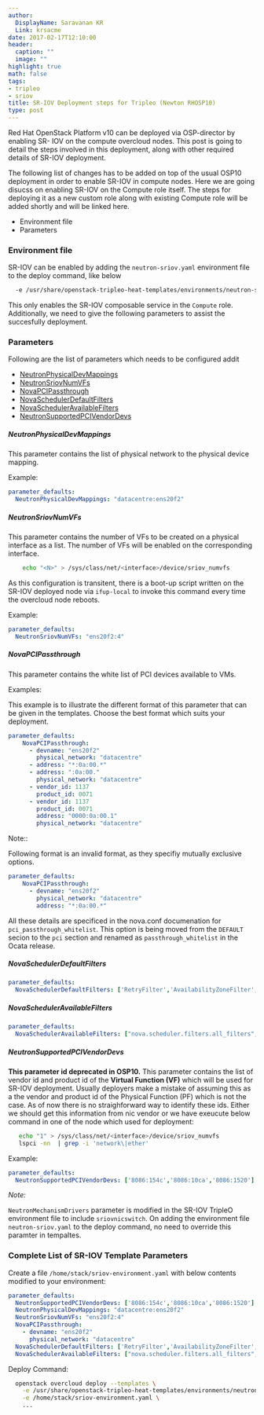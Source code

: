 ```yaml
---
author:
  DisplayName: Saravanan KR
  Link: krsacme
date: 2017-02-17T12:10:00
header:
  caption: ""
  image: ""
highlight: true
math: false
tags:
- tripleo
- sriov
title: SR-IOV Deployment steps for Tripleo (Newton RHOSP10)
type: post
---
```


Red Hat OpenStack Platform v10 can be deployed via OSP-director by enabling
SR- IOV on the compute overcloud nodes. This post is going to detail the steps
involved in this deployment, along with other required details of SR-IOV
deployment.
<!--more-->

The following list of changes has to be added on top of the usual OSP10
deployment in order to enable SR-IOV in compute nodes. Here we are going
disucss on enabling SR-IOV on the Compute role itself. The steps for deploying
it as a new custom role along with existing Compute role will be added shortly
and will be linked here.

 * Environment file
 * Parameters

### Environment file
SR-IOV can be enabled by adding the ``neutron-sriov.yaml`` environment file to
the deploy command, like below

``` bash
  -e /usr/share/openstack-tripleo-heat-templates/environments/neutron-sriov.yaml
```
This only enables the SR-IOV composable service in the ``Compute`` role.
Additionally, we need to give the following parameters to assist the
succesfully deployment.

### Parameters

Following are the list of parameters which needs to be configured addit

* [NeutronPhysicalDevMappings](#neutronphysicaldevmappings)
* [NeutronSriovNumVFs](#neutronsriovnumvfs)
* [NovaPCIPassthrough](#novapcipassthrough)
* [NovaSchedulerDefaultFilters](#novaschedulerdefaultfilters)
* [NovaSchedulerAvailableFilters](#novascheduleravailablefilters)
* [NeutronSupportedPCIVendorDevs](#neutronsupportedpcivendordevs)


##### NeutronPhysicalDevMappings

This parameter contains the list of physical network to the physical device
mapping.

Example:
``` yaml
parameter_defaults:
  NeutronPhysicalDevMappings: "datacentre:ens20f2"
```

##### NeutronSriovNumVFs

This parameter contains the number of VFs to be created on a physical
interface as a list. The number of VFs will be enabled on the corresponding
interface.

```bash
    echo "<N>" > /sys/class/net/<interface>/device/sriov_numvfs
```

As this configuration is transitent, there is a boot-up script written on the
SR-IOV deployed node via ``ifup-local`` to invoke this command every time the
overcloud node reboots.

Example:
``` yaml
parameter_defaults:
  NeutronSriovNumVFs: "ens20f2:4"
```
##### NovaPCIPassthrough
This parameter contains the white list of PCI devices available to VMs.

Examples:

This example is to illustrate the different format of this parameter that can
be given in the templates. Choose the best format which suits your deployment.

``` yaml
parameter_defaults:
    NovaPCIPassthrough:
      - devname: "ens20f2"
        physical_network: "datacentre"
      - address: "*:0a:00.*"
      - address: ":0a:00."
        physical_network: "datacentre"
      - vendor_id: 1137
        product_id: 0071
      - vendor_id: 1137
        product_id: 0071
        address: "0000:0a:00.1"
        physical_network: "datacentre"
```
Note::

  Following format is an invalid format, as they specifiy mutually
  exclusive options.
``` yaml
parameter_defaults:
    NovaPCIPassthrough:
      - devname: "ens20f2"
        physical_network: "datacentre"
        address: "*:0a:00.*"
```
All these details are specificed in the nova.conf documenation for
``pci_passthrough_whitelist``. This option is being moved from the ``DEFAULT``
secion to the ``pci`` section and renamed as ``passthrough_whitelist`` in the
Ocata release.

##### NovaSchedulerDefaultFilters

``` yaml
parameter_defaults:
  NovaSchedulerDefaultFilters: ['RetryFilter','AvailabilityZoneFilter','RamFilter','ComputeFilter','ComputeCapabilitiesFilter','ImagePropertiesFilter','ServerGroupAntiAffinityFilter','ServerGroupAffinityFilter','PciPassthroughFilter']
```

##### NovaSchedulerAvailableFilters

``` yaml
parameter_defaults:
  NovaSchedulerAvailableFilters: ["nova.scheduler.filters.all_filters","nova.scheduler.filters.pci_passthrough_filter.PciPassthroughFilter"]
```

##### NeutronSupportedPCIVendorDevs

**This parameter id deprecated in OSP10.** This parameter contains the list of
vendor id and product id of the **Virtual Function (VF)** which will be used
for SR-IOV deployment. Usually deployers make a mistake of assuming this as a
the vendor and product id of the Physical Function (PF) which is not the case.
As of now there is no straighforward way to identify these ids. Either we
should get this information from nic vendor or we have exeucute below command
in one of the node which used for deployment:

``` bash
   echo "1" > /sys/class/net/<interface>/device/sriov_numvfs
   lspci -nn  | grep -i 'network\|ether'
```

Example:
``` yaml
parameter_defaults:
  NeutronSupportedPCIVendorDevs: ['8086:154c','8086:10ca','8086:1520']
```

_Note:_

``NeutronMechanismDrivers`` parameter is modified in the SR-IOV TripleO
environment file to include ``sriovnicswitch``. On adding the environment file
``neutron-sriov.yaml`` to the deploy command, no need to override this
paramter in tempaltes.

### Complete List of SR-IOV Template Parameters

Create a file ``/home/stack/sriov-environment.yaml`` with below contents
modified to your environment:
``` yaml
parameter_defaults:
  NeutronSupportedPCIVendorDevs: ['8086:154c','8086:10ca','8086:1520']
  NeutronPhysicalDevMappings: "datacentre:ens20f2"
  NeutronSriovNumVFs: "ens20f2:4"
  NovaPCIPassthrough:
    - devname: "ens20f2"
      physical_network: "datacentre"
  NovaSchedulerDefaultFilters: ['RetryFilter','AvailabilityZoneFilter','RamFilter','ComputeFilter','ComputeCapabilitiesFilter','ImagePropertiesFilter','ServerGroupAntiAffinityFilter','ServerGroupAffinityFilter','PciPassthroughFilter']
  NovaSchedulerAvailableFilters: ["nova.scheduler.filters.all_filters","nova.scheduler.filters.pci_passthrough_filter.PciPassthroughFilter"]
```

Deploy Command:
``` bash
  openstack overcloud deploy --templates \
    -e /usr/share/openstack-tripleo-heat-templates/environments/neutron-sriov.yaml \
    -e /home/stack/sriov-environment.yaml \
    ...
```